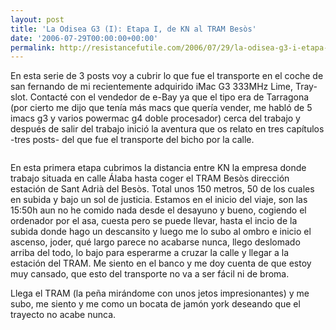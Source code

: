 ```yaml
---
layout: post
title: 'La Odisea G3 (I): Etapa I, de KN al TRAM Besòs'
date: '2006-07-29T00:00:00+00:00'
permalink: http://resistancefutile.com/2006/07/29/la-odisea-g3-i-etapa-i-de-kn-al-tram-besos/
---
```

En esta serie de 3 posts voy a cubrir lo que fue el transporte en el coche de san fernando de mi recientemente adquirido iMac G3 333MHz Lime, Tray-slot. Contacté con el vendedor de e-Bay ya que el tipo era de Tarragona (por cierto me dijo que tenía más macs que quería vender, me habló de 5 imacs g3 y varios powermac g4 doble procesador) cerca del trabajo y después de salir del trabajo inició la aventura que os relato en tres capítulos -tres posts- del que fue el transporte del bicho por la calle.

<img style="display:block; margin:0px auto 10px; text-align:center;" src="http://photos1.blogger.com/blogger/6639/1972/1600/iMac%20G3%20%281%29.png" border="0" alt="" />

En esta primera etapa cubrimos la distancia entre KN la empresa donde trabajo situada en calle Álaba hasta coger el TRAM Besòs dirección estación de Sant Adrià del Besòs. Total unos 150 metros, 50 de los cuales en subida y bajo un sol de justicia. Estamos en el inicio del viaje, son las 15:50h aun no he comido nada desde el desayuno y bueno, cogiendo el ordenador por el asa, cuesta pero se puede llevar, hasta el incio de la subida donde hago un descansito y luego me lo subo al ombro e inicio el ascenso, joder, qué largo parece no acabarse nunca, llego deslomado arriba del todo, lo bajo para esperarme a cruzar la calle y llegar a la estación del TRAM. Me siento en el banco y me doy cuenta de que estoy muy cansado, que esto del transporte no va a ser fácil ni de broma.

Llega el TRAM (la peña mirándome con unos jetos impresionantes) y me subo, me siento y me como un bocata de jamón york deseando que el trayecto no acabe nunca.
